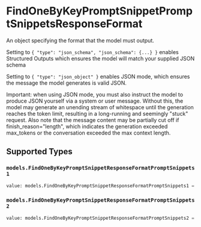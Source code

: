 # FindOneByKeyPromptSnippetPromptSnippetsResponseFormat

An object specifying the format that the model must output. 

 Setting to `{ "type": "json_schema", "json_schema": {...} }` enables Structured Outputs which ensures the model will match your supplied JSON schema 

 Setting to `{ "type": "json_object" }` enables JSON mode, which ensures the message the model generates is valid JSON.

Important: when using JSON mode, you must also instruct the model to produce JSON yourself via a system or user message. Without this, the model may generate an unending stream of whitespace until the generation reaches the token limit, resulting in a long-running and seemingly "stuck" request. Also note that the message content may be partially cut off if finish_reason="length", which indicates the generation exceeded max_tokens or the conversation exceeded the max context length.


## Supported Types

### `models.FindOneByKeyPromptSnippetResponseFormatPromptSnippets1`

```python
value: models.FindOneByKeyPromptSnippetResponseFormatPromptSnippets1 = /* values here */
```

### `models.FindOneByKeyPromptSnippetResponseFormatPromptSnippets2`

```python
value: models.FindOneByKeyPromptSnippetResponseFormatPromptSnippets2 = /* values here */
```

